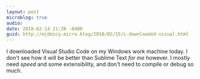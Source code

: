 ```yaml
---
layout: post
microblog: true
audio: 
date: 2018-02-14 21:20 -0400
guid: http://mjdescy.micro.blog/2018/02/15/i-downloaded-visual.html
---
```

I downloaded Visual Studio Code on my Windows work machine today. I don't see how it will be better than Sublime Text _for me_ however. I mostly need _speed_ and some extensibility, and don't need to compile or debug so much.
